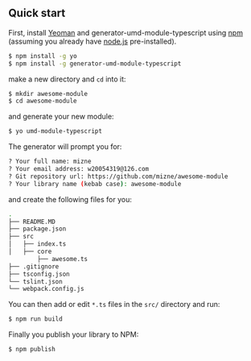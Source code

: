 ## Quick start

First, install [Yeoman](http://yeoman.io) and generator-umd-module-typescript
using [npm](https://www.npmjs.com/) (assuming you already have [node.js](https://nodejs.org/) pre-installed).

```bash
$ npm install -g yo
$ npm install -g generator-umd-module-typescript
```

make a new directory and `cd` into it:

```bash
$ mkdir awesome-module
$ cd awesome-module
```

and generate your new module:

```bash
$ yo umd-module-typescript
```

The generator will prompt you for:

```bash
? Your full name: mizne
? Your email address: w20054319@126.com
? Git repository url: https://github.com/mizne/awesome-module
? Your library name (kebab case): awesome-module
```

and create the following files for you:

```bash
.
├── README.MD
├── package.json
├── src
│   ├── index.ts
│   ├── core
        ├── awesome.ts
├── .gitignore
├── tsconfig.json
└── tslint.json
└── webpack.config.js
```

You can then add or edit `*.ts` files in the `src/` directory and run:

```bash
$ npm run build
```


Finally you publish your library to NPM:

```bash
$ npm publish
```